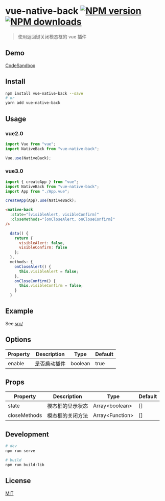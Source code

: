 # vue-native-back [![NPM version](https://img.shields.io/npm/v/vue-timeago.svg)](https://npmjs.com/package/vue-native-back) [![NPM downloads](https://img.shields.io/npm/dm/vue-timeago.svg)](https://npmjs.com/package/vue-native-back)

> 使用返回键关闭模态框的 vue 插件

## Demo

[CodeSandbox](https://codesandbox.io/s/vuejsyanxi-cgk4l)

## Install

```bash
npm install vue-native-back --save
# or
yarn add vue-native-back
```

## Usage

### vue2.0

```js
import Vue from "vue";
import NativeBack from "vue-native-back";

Vue.use(NativeBack);
```

### vue3.0

```js
import { createApp } from "vue";
import NativeBack from "vue-native-back";
import App from "./App.vue";

createApp(App).use(NativeBack);
```

```html
<native-back
  :state="[visibleAlert, visibleConfirm]"
  :closeMethods="[onCloseAlert, onCloseConfirm]"
/>
```

```js
  data() {
    return {
      visibleAlert: false,
      visibleConfirm: false
    };
  },
  methods: {
    onCloseAlert() {
      this.visibleAlert = false;
    },
    onCloseConfirm() {
      this.visibleConfirm = false;
    }
  }
```

## Example

See [src/](https://github.com/luoxuhai/vue-native-back/src)

## Options

| Property | Description  | Type    | Default |
| -------- | ------------ | ------- | ------- |
| enable   | 是否启动插件 | boolean | true    |

## Props

| Property     | Description      | Type              | Default |
| ------------ | ---------------- | ----------------- | ------- |
| state        | 模态框的显示状态 | Array\<boolean\>  | []      |
| closeMethods | 模态框的关闭方法 | Array\<Function\> | []      |

## Development

```bash
# dev
npm run serve

# build
npm run build:lib
```

## License

[MIT](https://github.com/luoxuhai/vue-native-back/LICENSE.md)
